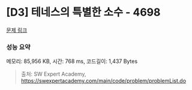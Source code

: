 # [D3] 테네스의 특별한 소수 - 4698 

[문제 링크](https://swexpertacademy.com/main/code/problem/problemDetail.do?contestProbId=AWRuoqCKkE0DFAXt) 

### 성능 요약

메모리: 85,956 KB, 시간: 768 ms, 코드길이: 1,437 Bytes



> 출처: SW Expert Academy, https://swexpertacademy.com/main/code/problem/problemList.do